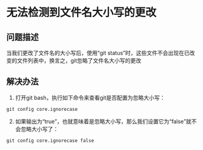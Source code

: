 # 无法检测到文件名大小写的更改

## 问题描述

当我们更改了文件名的大小写后，使用“git status”时，这些文件不会出现在已改变的文件列表中，换言之，git忽略了文件名大小写的更改


## 解决办法

1. 打开git bash，执行如下命令来查看git是否配置为忽略大小写：

```
git config core.ignorecase
```

2. 如果输出为“true”，也就意味着是忽略大小写，那么我们设置它为“false”就不会忽略大小写了：

```
git config core.ignorecase false
```
